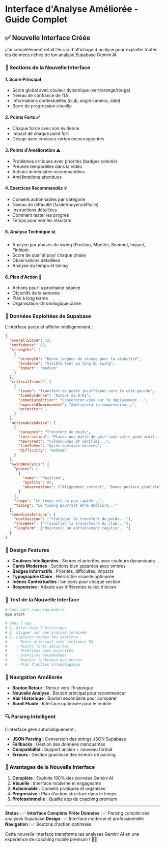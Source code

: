 # Interface d'Analyse Améliorée - Guide Complet

## ✅ Nouvelle Interface Créée

J'ai complètement refait l'écran d'affichage d'analyse pour exploiter toutes les données riches de ton analyse Supabase Gemini AI.

### 🎨 Sections de la Nouvelle Interface

#### 1. **Score Principal** 
- Score global avec couleur dynamique (vert/orange/rouge)
- Niveau de confiance de l'IA
- Informations contextuelles (club, angle caméra, date)
- Barre de progression visuelle

#### 2. **Points Forts** ✅
- Chaque force avec son évidence
- Impact de chaque point fort
- Design avec couleurs vertes encourageantes

#### 3. **Points d'Amélioration** ⚠️
- Problèmes critiques avec priorités (badges colorés)
- Preuves temporelles dans la vidéo
- Actions immédiates recommandées
- Améliorations attendues

#### 4. **Exercices Recommandés** 💡
- Conseils actionnables par catégorie
- Niveau de difficulté (facile/moyen/difficile)
- Instructions détaillées
- Comment tester les progrès
- Temps pour voir les résultats

#### 5. **Analyse Technique** 📊
- Analyse par phases du swing (Position, Montée, Sommet, Impact, Finition)
- Score de qualité pour chaque phase
- Observations détaillées
- Analyse du tempo et timing

#### 6. **Plan d'Action** 📅
- Actions pour la prochaine séance
- Objectifs de la semaine
- Plan à long terme
- Organisation chronologique claire

### 🎯 Données Exploitées de Supabase

L'interface parse et affiche intelligemment :

```json
{
  "overallScore": 72,
  "confidence": 85,
  "strengths": [
    {
      "strength": "Bonne largeur du stance pour la stabilité",
      "evidence": "Visible tout au long du swing",
      "impact": "medium"
    }
  ],
  "criticalIssues": [
    {
      "issue": "Transfert de poids insuffisant vers le côté gauche",
      "timeEvidence": "Autour de 0:01",
      "immediateAction": "Concentrez-vous sur le déplacement...",
      "expectedImprovement": "Améliorera la compression...",
      "priority": 1
    }
  ],
  "actionableAdvice": [
    {
      "category": "Transfert de poids",
      "instruction": "Placez une balle de golf sous votre pied droit...",
      "howToTest": "Filmez-vous et vérifiez...",
      "timeToSee": "Après quelques séances",
      "difficulty": "medium"
    }
  ],
  "swingAnalysis": {
    "phases": [
      {
        "name": "Position",
        "quality": 80,
        "observations": ["Alignement correct", "Bonne posture générale"]
      }
    ],
    "tempo": "Le tempo est un peu rapide...",
    "timing": "Le timing pourrait être amélioré..."
  },
  "immediateActions": {
    "nextSession": ["Pratiquer le transfert de poids..."],
    "thisWeek": ["Travailler la trajectoire du club..."],
    "longTerm": ["Maintenir un entraînement régulier..."]
  }
}
```

### 🎨 Design Features

- **Couleurs Intelligentes** : Scores et priorités avec couleurs dynamiques
- **Cards Modernes** : Sections bien séparées avec ombres
- **Badges Informatifs** : Priorités, difficultés, impacts
- **Typographie Claire** : Hiérarchie visuelle optimisée
- **Icônes Contextuelles** : Ionicons pour chaque section
- **Responsive** : Adapté aux différentes tailles d'écran

### 🚀 Test de la Nouvelle Interface

```bash
# Dans golf-coaching-mobile
npm start

# Dans l'app :
# 1. Aller dans l'historique
# 2. Cliquer sur une analyse terminée
# 3. Explorer toutes les sections :
#    - Score principal avec confiance IA
#    - Points forts détaillés
#    - Problèmes avec priorités
#    - Exercices recommandés
#    - Analyse technique par phases
#    - Plan d'action chronologique
```

### 📱 Navigation Améliorée

- **Bouton Retour** : Retour vers l'historique
- **Nouvelle Analyse** : Bouton principal pour recommencer
- **Voir Historique** : Bouton secondaire pour comparer
- **Scroll Fluide** : Interface optimisée pour le mobile

### 🔍 Parsing Intelligent

L'interface gère automatiquement :
- **JSON Parsing** : Conversion des strings JSON Supabase
- **Fallbacks** : Gestion des données manquantes
- **Compatibilité** : Support ancien + nouveau format
- **Erreurs** : Gestion gracieuse des erreurs de parsing

### 🎯 Avantages de la Nouvelle Interface

1. **Complète** : Exploite 100% des données Gemini AI
2. **Visuelle** : Interface moderne et engageante
3. **Actionnable** : Conseils pratiques et organisés
4. **Progressive** : Plan d'action structuré dans le temps
5. **Professionnelle** : Qualité app de coaching premium

---

**Status** : ✅ **Interface Complète Prête**
**Données** : ✅ Parsing complet des analyses Supabase
**Design** : ✅ Interface moderne et professionnelle
**Navigation** : ✅ Boutons d'action optimisés

Cette nouvelle interface transforme tes analyses Gemini AI en une expérience de coaching mobile premium ! 🏌️‍♂️